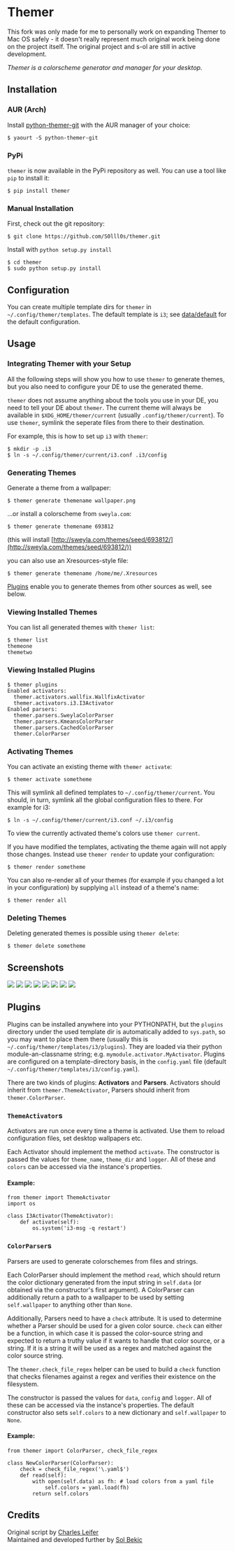 Themer
======

This fork was only made for me to personally work on expanding Themer to Mac OS safely - it doesn't really represent much original work being done on the project itself. The original project and s-ol are still in active development.

*Themer is a colorscheme generator and manager for your desktop.*


Installation
------------

### AUR (Arch)

Install [python-themer-git](https://aur.archlinux.org/packages/python-themer-git/) with the AUR manager of your choice:

    $ yaourt -S python-themer-git


### PyPi

`themer` is now available in the PyPi repository as well. You can use a tool like `pip` to install it:

    $ pip install themer


### Manual Installation

First, check out the git repository:

    $ git clone https://github.com/S0lll0s/themer.git

Install with `python setup.py install`

    $ cd themer
    $ sudo python setup.py install


Configuration
-------------

You can create multiple template dirs for `themer` in `~/.config/themer/templates`.
The default template is `i3`; see [data/default](data/default) for the default configuration.


Usage
-----

### Integrating Themer with your Setup

All the following steps will show you how to use `themer` to generate themes,
but you also need to configure your DE to use the generated theme.

`themer` does not assume anything about the tools you use in your DE, you need to tell your DE about `themer`.
The current theme will always be available in `$XDG_HOME/themer/current` (usually `.config/themer/current`).
To use `themer`, symlink the seperate files from there to their destination.

For example, this is how to set up `i3` with `themer`:

    $ mkdir -p .i3
    $ ln -s ~/.config/themer/current/i3.conf .i3/config


### Generating Themes

Generate a theme from a wallpaper:

    $ themer generate themename wallpaper.png

...or install a colorscheme from `sweyla.com`:
 
    $ themer generate themename 693812

(this will install [http://sweyla.com/themes/seed/693812/](http://sweyla.com/themes/seed/693812/))

you can also use an Xresources-style file:

    $ themer generate themename /home/me/.Xresources

[Plugins](#plugins) enable you to generate themes from other sources as well, see below.


### Viewing Installed Themes

You can list all generated themes with `themer list`:

    $ themer list
    themeone
    themetwo


### Viewing Installed Plugins

    $ themer plugins
    Enabled activators:
      themer.activators.wallfix.WallfixActivator
      themer.activators.i3.I3Activator
    Enabled parsers:
      themer.parsers.SweylaColorParser
      themer.parsers.KmeansColorParser
      themer.parsers.CachedColorParser
      themer.ColorParser


### Activating Themes

You can activate an existing theme with `themer activate`:

    $ themer activate sometheme

This will symlink all defined templates to `~/.config/themer/current`. You should, in turn, symlink all the global configuration files to there. For example for i3:

    $ ln -s ~/.config/themer/current/i3.conf ~/.i3/config

To view the currently activated theme's colors use `themer current`.

If you have modified the templates, activating the theme again will not apply those changes. Instead
use `themer render` to update your configuration:

    $ themer render sometheme

You can also re-render all of your themes (for example if you changed a lot in your configuration) by supplying `all` instead of a theme's name:

    $ themer render all


### Deleting Themes

Deleting generated themes is possible using `themer delete`:

    $ themer delete sometheme


Screenshots
-----------

![](http://i.imgur.com/dXpXxPz.png)
![](http://i.imgur.com/axUuxbF.png)
![](http://media.charlesleifer.com/blog/photos/candybean.png)
![](http://media.charlesleifer.com/blog/photos/bloom.png)
![](http://media.charlesleifer.com/blog/photos/waves.png)
![](http://media.charlesleifer.com/blog/photos/waves2.png)
![](http://i.imgur.com/7GISqHw.png)
![](http://i.imgur.com/cutS0S7.png)


Plugins
-------

Plugins can be installed anywhere into your PYTHONPATH, but the `plugins` directory under the used template dir is automatically added to `sys.path`, so you may want to place them there (usually this is `~/.config/themer/templates/i3/plugins`).
They are loaded via their python module-an-classname string; e.g. `mymodule.activator.MyActivator`.
Plugins are configured on a template-directory basis, in the `config.yaml` file (default `~/.config/themer/templates/i3/config.yaml`).

There are two kinds of plugins: **Activators** and **Parsers**.
Activators should inherit from `themer.ThemeActivator`, Parsers should inherit from `themer.ColorParser`.


### `ThemeActivator`s
Activators are run once every time a theme is activated. Use them to reload configuration files, set desktop wallpapers etc.

Each Activator should implement the method `activate`.
The constructor is passed the values for `theme_name`, `theme_dir` and `logger`.
All of these and `colors` can be accessed via the instance's properties.


#### Example:

    from themer import ThemeActivator
    import os
    
    class I3Activator(ThemeActivator):
        def activate(self):
            os.system('i3-msg -q restart')


### `ColorParser`s
Parsers are used to generate colorschemes from files and strings.

Each ColorParser should implement the method `read`, which should return the color dictionary generated from the input string in `self.data` (or obtained via the constructor's first argument).
A ColorParser can additionally return a path to a wallpaper to be used by setting `self.wallpaper` to anything other than `None`.

Additionally, Parsers need to have a `check` attribute. It is used to determine whether a Parser should be used for a given color source. `check` can either be a function, in which case it is passed the color-source string and expected to return a truthy value if it wants to handle that color source, or a string.
If it is a string it will be used as a regex and matched against the color source string.

The `themer.check_file_regex` helper can be used to build a `check` function that checks filenames against a regex and verifies their existence on the filesystem.

The constructor is passed the values for `data`, `config` and `logger`.
All of these can be accessed via the instance's properties.
The default constructor also sets `self.colors` to a new dictionary and `self.wallpaper` to `None`.


#### Example:

    from themer import ColorParser, check_file_regex

    class NewColorParser(ColorParser):
        check = check_file_regex('\.yaml$')
        def read(self):
            with open(self.data) as fh: # load colors from a yaml file
                self.colors = yaml.load(fh)
            return self.colors


Credits
-------

Original script by [Charles Leifer](https://github.com/coleifer)  
Maintained and developed further by [Sol Bekic](https://github.com/S0lll0s)
